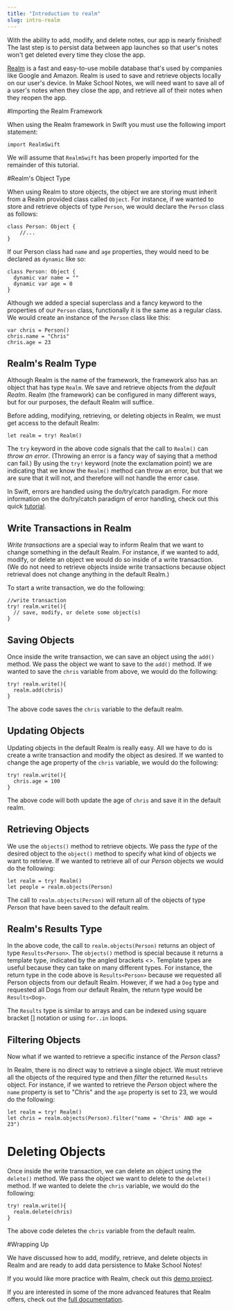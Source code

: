 ```yaml
---
title: "Introduction to realm"
slug: intro-realm
---
```


With the ability to add, modify, and delete notes, our app is nearly finished! The last step is to persist data between app launches so that user's notes won't get deleted every time they close the app.

[Realm](https://realm.io/) is a fast and easy-to-use mobile database that's used by companies like Google and Amazon. Realm is used to save and retrieve objects locally on our user's device. In Make School Notes, we will need want to save all of a user's notes when they close the app, and retrieve all of their notes when they reopen the app.

#Importing the Realm Framework

When using the Realm framework in Swift you must use the following import statement:

```
import RealmSwift
```

We will assume that `RealmSwift` has been properly imported for the remainder of this tutorial.

#Realm's Object Type

When using Realm to store objects, the object we are storing must inherit from a Realm provided class called `Object`. For instance, if we wanted to store and retrieve objects of type `Person`, we would declare the `Person` class as follows:

```
class Person: Object {
    //...
}
```

If our Person class had `name` and `age` properties, they would need to be declared as `dynamic` like so:

```
class Person: Object {
  dynamic var name = ""
  dynamic var age = 0
}
```

Although we added a special superclass and a fancy keyword to the properties of our `Person` class, functionally it is the same as a regular class. We would create an instance of the `Person` class like this:

```
var chris = Person()
chris.name = "Chris"
chris.age = 23
```

## Realm's Realm Type

Although Realm is the name of the framework, the framework also has an object that has type `Realm`. We save and retrieve objects from the *default Realm*. Realm (the framework) can be configured in many different ways, but for our purposes, the default Realm will suffice.

Before adding, modifying, retrieving, or deleting objects in Realm, we must get access to the default Realm:

```
let realm = try! Realm()
```

The `try` keyword in the above code signals that the call to `Realm()` can *throw an error*. (Throwing an error is a fancy way of saying that a method can fail.) By using the `try!` keyword (note the exclamation point) we are indicating that we know the `Realm()` method can throw an error, but that we are sure that it will not, and therefore will not handle the error case.

In Swift, errors are handled using the do/try/catch paradigm. For more information on the do/try/catch paradigm of error handling, check out this quick [tutorial](https://www.makeschool.com/tutorials/advanced-ios-development/error-handling-swift).

## Write Transactions in Realm

*Write transactions* are a special way to inform Realm that we want to change something in the default Realm. For instance, if we wanted to add, modify, or delete an object we would do so inside of a write transaction. (We do not need to retrieve objects inside write transactions because object retrieval does not change anything in the default Realm.)

To start a write transaction, we do the following:

```
//write transaction
try! realm.write(){
  // save, modify, or delete some object(s)
}
```

## Saving Objects

Once inside the write transaction, we can save an object using the `add()` method. We pass the object we want to save to the `add()` method. If we wanted to save the `chris` variable from above, we would do the following:

```
try! realm.write(){
  realm.add(chris)
}
```

The above code saves the `chris` variable to the default realm.

## Updating Objects

Updating objects in the default Realm is really easy. All we have to do is create a write transaction and modify the object as desired. If we wanted to change the age property of the `chris` variable, we would do the following:

```
try! realm.write(){
  chris.age = 100
}
```

The above code will both update the age of `chris` and save it in the default realm.

## Retrieving Objects

We use the `objects()` method to retrieve objects. We pass the *type* of the desired object to the `object()` method to specify what kind of objects we want to retrieve. If we wanted to retrieve all of our *Person* objects we would do the following:

```
let realm = try! Realm()
let people = realm.objects(Person)
```

The call to `realm.objects(Person)` will return all of the objects of type *Person* that have been saved to the default realm.

## Realm's Results Type

In the above code, the call to `realm.objects(Person)` returns an object of type `Results<Person>`. The `objects()` method is special because it returns a template type, indicated by the angled brackets <>. Template types are useful because they can take on many different types. For instance, the return type in the code above is `Results<Person>` because we requested all Person objects from our default Realm. However, if we had a `Dog` type and requested all Dogs from our default Realm, the return type would be `Results<Dog>`.

The `Results` type is similar to arrays and can be indexed using square bracket [] notation or using `for..in` loops.  

## Filtering Objects

Now what if we wanted to retrieve a specific instance of the *Person* class?

In Realm, there is no direct way to retrieve a single object. We must retrieve all the objects of the required type and then *filter* the returned `Results` object. For instance, if we wanted to retrieve the *Person* object where the `name` property is set to "Chris" and the `age` property is set to 23, we would do the following:

```
let realm = try! Realm()
let chris = realm.objects(Person).filter("name = 'Chris' AND age = 23")
```

# Deleting Objects

Once inside the write transaction, we can delete an object using the `delete()` method. We pass the object we want to delete to the `delete()` method. If we wanted to delete the `chris` variable, we would do the following:

```
try! realm.write(){
  realm.delete(chris)
}
```

The above code deletes the `chris` variable from the default realm.

#Wrapping Up

We have discussed how to add, modify, retrieve, and delete objects in Realm and are ready to add data persistence to Make School Notes!

If you would like more practice with Realm, check out this [demo project](http://github.com/orcudy/RealmDemo).

If you are interested in some of the more advanced features that Realm offers, check out the [full documentation](https://realm.io/docs/swift/latest/).

<!-- ACTION: Add a tl;dr info box containing all steps they should have completed on this page of the tutorial.  For an example, see page 1 of tutorial.   -->
